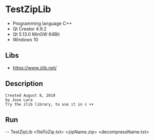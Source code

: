 # TestZipLib
* Programming language C++
* Qt Creator 4.9.2
* Qt 5.13.0 MinGW 64Bit
* Windows 10
## Libs
* https://www.zlib.net/
## Description
```
Created August 8, 2019
by Jose Lara
Try the zlib library, to use it in c ++
```
## Run
-- TestZipLib <fileToZip.txt> <zipName.zip> <decompressName.txt>
